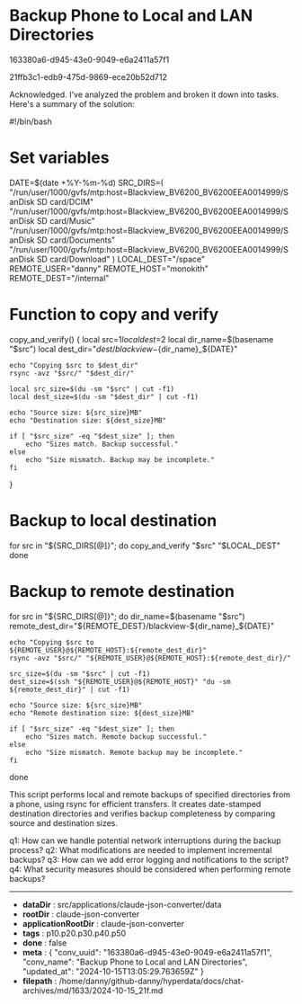 # Backup Phone to Local and LAN Directories

163380a6-d945-43e0-9049-e6a2411a57f1

21ffb3c1-edb9-475d-9869-ece20b52d712

 Acknowledged. I've analyzed the problem and broken it down into tasks. Here's a summary of the solution:

<antArtifact identifier="phone-backup-script" type="application/vnd.ant.code" language="bash" title="Bash script for phone backup">
#!/bin/bash

# Set variables
DATE=$(date +%Y-%m-%d)
SRC_DIRS=(
    "/run/user/1000/gvfs/mtp:host=Blackview_BV6200_BV6200EEA0014999/SanDisk SD card/DCIM"
    "/run/user/1000/gvfs/mtp:host=Blackview_BV6200_BV6200EEA0014999/SanDisk SD card/Music"
    "/run/user/1000/gvfs/mtp:host=Blackview_BV6200_BV6200EEA0014999/SanDisk SD card/Documents"
    "/run/user/1000/gvfs/mtp:host=Blackview_BV6200_BV6200EEA0014999/SanDisk SD card/Download"
)
LOCAL_DEST="/space"
REMOTE_USER="danny"
REMOTE_HOST="monokith"
REMOTE_DEST="/internal"

# Function to copy and verify
copy_and_verify() {
    local src=$1
    local dest=$2
    local dir_name=$(basename "$src")
    local dest_dir="${dest}/blackview-${dir_name}_${DATE}"

    echo "Copying $src to $dest_dir"
    rsync -avz "$src/" "$dest_dir/"

    local src_size=$(du -sm "$src" | cut -f1)
    local dest_size=$(du -sm "$dest_dir" | cut -f1)

    echo "Source size: ${src_size}MB"
    echo "Destination size: ${dest_size}MB"

    if [ "$src_size" -eq "$dest_size" ]; then
        echo "Sizes match. Backup successful."
    else
        echo "Size mismatch. Backup may be incomplete."
    fi
}

# Backup to local destination
for src in "${SRC_DIRS[@]}"; do
    copy_and_verify "$src" "$LOCAL_DEST"
done

# Backup to remote destination
for src in "${SRC_DIRS[@]}"; do
    dir_name=$(basename "$src")
    remote_dest_dir="${REMOTE_DEST}/blackview-${dir_name}_${DATE}"
    
    echo "Copying $src to ${REMOTE_USER}@${REMOTE_HOST}:${remote_dest_dir}"
    rsync -avz "$src/" "${REMOTE_USER}@${REMOTE_HOST}:${remote_dest_dir}/"

    src_size=$(du -sm "$src" | cut -f1)
    dest_size=$(ssh "${REMOTE_USER}@${REMOTE_HOST}" "du -sm ${remote_dest_dir}" | cut -f1)

    echo "Source size: ${src_size}MB"
    echo "Remote destination size: ${dest_size}MB"

    if [ "$src_size" -eq "$dest_size" ]; then
        echo "Sizes match. Remote backup successful."
    else
        echo "Size mismatch. Remote backup may be incomplete."
    fi
done
</antArtifact>

This script performs local and remote backups of specified directories from a phone, using rsync for efficient transfers. It creates date-stamped destination directories and verifies backup completeness by comparing source and destination sizes.

q1: How can we handle potential network interruptions during the backup process?
q2: What modifications are needed to implement incremental backups?
q3: How can we add error logging and notifications to the script?
q4: What security measures should be considered when performing remote backups?

---

* **dataDir** : src/applications/claude-json-converter/data
* **rootDir** : claude-json-converter
* **applicationRootDir** : claude-json-converter
* **tags** : p10.p20.p30.p40.p50
* **done** : false
* **meta** : {
  "conv_uuid": "163380a6-d945-43e0-9049-e6a2411a57f1",
  "conv_name": "Backup Phone to Local and LAN Directories",
  "updated_at": "2024-10-15T13:05:29.763659Z"
}
* **filepath** : /home/danny/github-danny/hyperdata/docs/chat-archives/md/1633/2024-10-15_21f.md